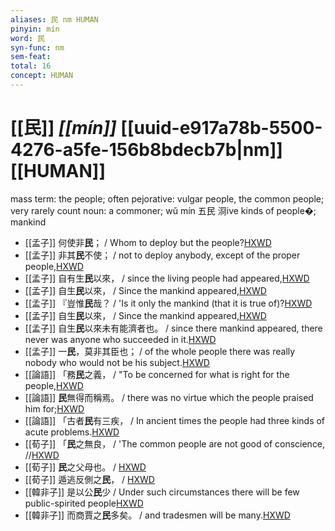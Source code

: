 ```yaml
---
aliases: 民 nm HUMAN
pinyin: mín
word: 民
syn-func: nm
sem-feat: 
total: 16
concept: HUMAN 
---
```

# [[民]] *[[mín]]*  [[uuid-e917a78b-5500-4276-a5fe-156b8bdecb7b|nm]] [[HUMAN]]
mass term: the people; often pejorative: vulgar people, the common people; very rarely count noun: a commoner; wǔ mín 五民 浻ive kinds of people�; mankind
 - [[孟子]] 何使非**民**； / Whom to deploy but the people?[HXWD](https://hxwd.org/textview.html?location=KR1h0001_tls_003-28a.10)
 - [[孟子]] 非其**民**不使； / not to deploy anybody, except of the proper people,[HXWD](https://hxwd.org/textview.html?location=KR1h0001_tls_003-28a.5)
 - [[孟子]] 自有生**民**以來， / since the living people had appeared,[HXWD](https://hxwd.org/textview.html?location=KR1h0001_tls_003-30a.4)
 - [[孟子]] 自生**民**以來， / Since the mankind appeared,[HXWD](https://hxwd.org/textview.html?location=KR1h0001_tls_003-34a.15)
 - [[孟子]] 『豈惟**民**哉？ / 'Is it only the mankind (that it is true of)?[HXWD](https://hxwd.org/textview.html?location=KR1h0001_tls_003-34a.18)
 - [[孟子]] 自生**民**以來， / Since the mankind appeared,[HXWD](https://hxwd.org/textview.html?location=KR1h0001_tls_003-34a.28)
 - [[孟子]] 自生**民**以來未有能濟者也。 / since there mankind appeared, there never was anyone who succeeded in it.[HXWD](https://hxwd.org/textview.html?location=KR1h0001_tls_003-37a.18)
 - [[孟子]] 一**民**，莫非其臣也； / of the whole people there was really nobody who would not be his subject.[HXWD](https://hxwd.org/textview.html?location=KR1h0001_tls_003-6a.17)
 - [[論語]] 「務**民**之義， / "To be concerned for what is right for the people,[HXWD](https://hxwd.org/textview.html?location=KR1h0004_tls_006-28a.4)
 - [[論語]] **民**無得而稱焉。 / there was no virtue which the people praised him for;[HXWD](https://hxwd.org/textview.html?location=KR1h0004_tls_016-17a.4)
 - [[論語]] 「古者**民**有三疾， / In ancient times the people had three kinds of acute problems.[HXWD](https://hxwd.org/textview.html?location=KR1h0004_tls_017-28a.3)
 - [[荀子]] 「**民**之無良，
                     / 'The common people are not good of conscience, //[HXWD](https://hxwd.org/textview.html?location=KR3a0002_tls_008-7a.81)
 - [[荀子]] **民**之父母也。
                     / [HXWD](https://hxwd.org/textview.html?location=KR3a0002_tls_009-17a.24)
 - [[荀子]] 遁逃反側之**民**，
                     / [HXWD](https://hxwd.org/textview.html?location=KR3a0002_tls_009-1a.23)
 - [[韓非子]] 是以公**民**少 / Under such circumstances there will be few public-spirited people[HXWD](https://hxwd.org/textview.html?location=KR3c0005_tls_049-76a.4)
 - [[韓非子]] 而商賈之**民**多矣。 / and tradesmen will be many.[HXWD](https://hxwd.org/textview.html?location=KR3c0005_tls_049-78a.5)